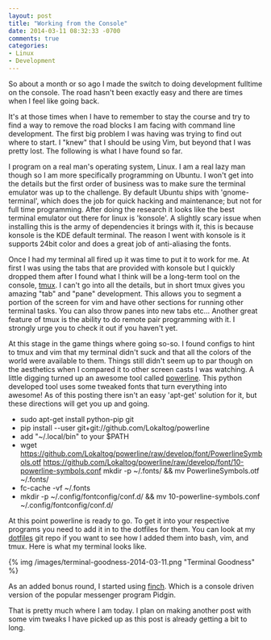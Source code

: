 ```yaml
---
layout: post
title: "Working from the Console"
date: 2014-03-11 08:32:33 -0700
comments: true
categories: 
- Linux
- Development
---
```

So about a month or so ago I made the switch to doing development fulltime on
the console.  The road hasn't been exactly easy and there are times when I
feel like going back.

<!-- more -->

It's at those times when I have to remember to stay the course and try to find
a way to remove the road blocks I am facing with command line development.  The
first big problem I was having was trying to find out where to start.  I "knew"
that I should be using Vim, but beyond that I was pretty lost.  The following
is what I have found so far.

I program on a real man's operating system, Linux.  I am a real lazy man though
so I am more specifically programming on Ubuntu.  I won't get into the details
but the first order of business was to make sure the terminal emulator was up
to the challenge.  By default Ubuntu ships with 'gnome-terminal', which
does the job for quick hacking and maintenance; but not for full time
programming.  After doing the research it looks like the best terminal emulator
out there for linux is 'konsole'.  A slightly scary issue when installing this
is the army of dependencies it brings with it, this is because konsole is the
KDE default terminal.  The reason I went with konsole is it supports 24bit
color and does a great job of anti-aliasing the fonts.

Once I had my terminal all fired up it was time to put it to work for me.  At
first I was using the tabs that are provided with konsole but I quickly dropped
them after I found what I think will be a long-term tool on the console,
[tmux](http://tmux.sourceforge.net/).  I can't go into all the details, but in
short tmux gives you amazing "tab" and "pane" development.  This allows you to
segment a portion of the screen for vim and have other sections for running
other terminal tasks.  You can also throw panes into new tabs etc...  Another
great feature of tmux is the ability to do remote pair programming with it. I
strongly urge you to check it out if you haven't yet.

At this stage in the game things where going so-so.  I found configs to hint to
tmux and vim that my terminal didn't suck and that all the colors of the world
were available to them.  Things still didn't seem up to par though on the
aesthetics when I compared it to other screen casts I was watching.  A little
digging turned up an awesome tool called [powerline](http://goo.gl/QGyoY5).
This python developed tool uses some tweaked fonts that turn everything into
awesome!  As of this posting there isn't an easy 'apt-get' solution for it, but
these directions will get you up and going.

* sudo apt-get install python-pip git
* pip install --user git+git://github.com/Lokaltog/powerline
* add "~/.local/bin" to your $PATH
* wget https://github.com/Lokaltog/powerline/raw/develop/font/PowerlineSymbols.otf https://github.com/Lokaltog/powerline/raw/develop/font/10-powerline-symbols.conf
mkdir -p ~/.fonts/ && mv PowerlineSymbols.otf ~/.fonts/
* fc-cache -vf ~/.fonts
* mkdir -p ~/.config/fontconfig/conf.d/ && mv 10-powerline-symbols.conf ~/.config/fontconfig/conf.d/

At this point powerline is ready to go. To get it into your respective programs
you need to add it in to the dotfiles for them.  You can look at my 
[dotfiles](http://goo.gl/kXCP33) git repo if you want to see how I added them
into bash, vim, and tmux. Here is what my terminal looks like.

{% img /images/terminal-goodness-2014-03-11.png "Terminal Goodness" %}

As an added bonus round, I started using [finch](http://goo.gl/w01LUE).  Which
is a console driven version of the popular messenger program Pidgin.

That is pretty much where I am today.  I plan on making another post with some
vim tweaks I have picked up as this post is already getting a bit to long.
